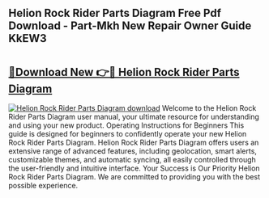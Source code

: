 ## Helion Rock Rider Parts Diagram Free Pdf Download - Part-Mkh New Repair Owner Guide KkEW3

# <h2><a href="http://dfm7k4l.blite.top/?on=Helion+Rock+Rider+Parts+Diagram">🔗Download New 👉🔴 Helion Rock Rider Parts Diagram</a></h2>

[![Helion Rock Rider Parts Diagram download](https://i.imgur.com/lujVjoI.png)](http://dfm7k4l.blite.top/?on=Helion+Rock+Rider+Parts+Diagram)
Welcome to the Helion Rock Rider Parts Diagram user manual, your ultimate resource for understanding and using your new product. Operating Instructions for Beginners This guide is designed for beginners to confidently operate your new Helion Rock Rider Parts Diagram. Helion Rock Rider Parts Diagram offers users an extensive range of advanced features, including geolocation, smart alerts, customizable themes, and automatic syncing, all easily controlled through the user-friendly and intuitive interface. Your Success is Our Priority Helion Rock Rider Parts Diagram. We are committed to providing you with the best possible experience.
